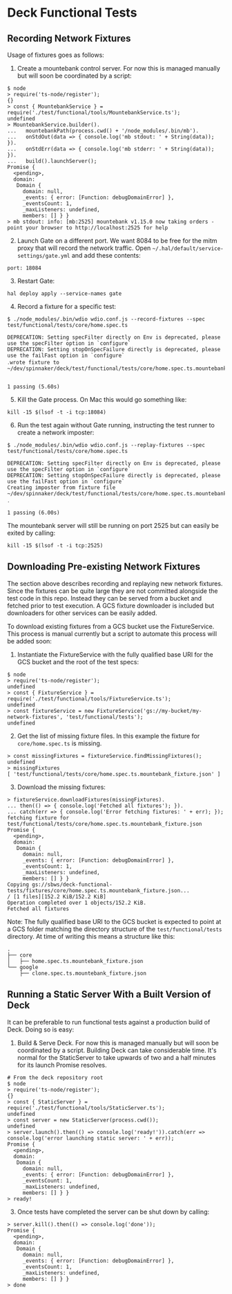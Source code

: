 # Deck Functional Tests

## Recording Network Fixtures

Usage of fixtures goes as follows:

1. Create a mountebank control server. For now this is managed manually but will soon be coordinated by a script:

```
$ node
> require('ts-node/register');
{}
> const { MountebankService } = require('./test/functional/tools/MountebankService.ts');
undefined
> MountebankService.builder().
...   mountebankPath(process.cwd() + '/node_modules/.bin/mb').
...   onStdOut(data => { console.log('mb stdout: ' + String(data)); }).
...   onStdErr(data => { console.log('mb stderr: ' + String(data)); }).
...   build().launchServer();
Promise {
  <pending>,
  domain:
   Domain {
     domain: null,
     _events: { error: [Function: debugDomainError] },
     _eventsCount: 1,
     _maxListeners: undefined,
     members: [] } }
> mb stdout: info: [mb:2525] mountebank v1.15.0 now taking orders - point your browser to http://localhost:2525 for help
```

2. Launch Gate on a different port. We want 8084 to be free for the mitm proxy that will record the network traffic. Open `~/.hal/default/service-settings/gate.yml` and add these contents:

```
port: 18084
```

3. Restart Gate:

```
hal deploy apply --service-names gate
```

4. Record a fixture for a specific test:

```
$ ./node_modules/.bin/wdio wdio.conf.js --record-fixtures --spec test/functional/tests/core/home.spec.ts

DEPRECATION: Setting specFilter directly on Env is deprecated, please use the specFilter option in `configure`
DEPRECATION: Setting stopOnSpecFailure directly is deprecated, please use the failFast option in `configure`
․wrote fixture to ~/dev/spinnaker/deck/test/functional/tests/core/home.spec.ts.mountebank_fixture.json


1 passing (5.60s)
```

5. Kill the Gate process. On Mac this would go something like:

```
kill -15 $(lsof -t -i tcp:18084)
```

6. Run the test again without Gate running, instructing the test runner to create a network imposter:

```
$ ./node_modules/.bin/wdio wdio.conf.js --replay-fixtures --spec test/functional/tests/core/home.spec.ts

DEPRECATION: Setting specFilter directly on Env is deprecated, please use the specFilter option in `configure`
DEPRECATION: Setting stopOnSpecFailure directly is deprecated, please use the failFast option in `configure`
Creating imposter from fixture file ~/dev/spinnaker/deck/test/functional/tests/core/home.spec.ts.mountebank_fixture.json
․

1 passing (6.00s)
```

The mountebank server will still be running on port 2525 but can easily be exited by calling:

```
kill -15 $(lsof -t -i tcp:2525)
```

## Downloading Pre-existing Network Fixtures

The section above describes recording and replaying new network fixtures. Since the fixtures can be quite large
they are not committed alongside the test code in this repo. Instead they can be served from a bucket and fetched
prior to test execution. A GCS fixture downloader is included but downloaders for other services can be easily
added.

To download existing fixtures from a GCS bucket use the FixtureService. This process is manual currently but
a script to automate this process will be added soon:

1. Instantiate the FixtureService with the fully qualified base URI for the GCS bucket and the root of the test specs:

```
$ node
> require('ts-node/register');
undefined
> const { FixtureService } = require('./test/functional/tools/FixtureService.ts');
undefined
> const fixtureService = new FixtureService('gs://my-bucket/my-network-fixtures', 'test/functional/tests');
undefined
```

2. Get the list of missing fixture files. In this example the fixture for `core/home.spec.ts` is missing.

```
> const missingFixtures = fixtureService.findMissingFixtures();
undefined
> missingFixtures
[ 'test/functional/tests/core/home.spec.ts.mountebank_fixture.json' ]
```

3. Download the missing fixtures:

```
> fixtureService.downloadFixtures(missingFixtures).
... then(() => { console.log('Fetched all fixtures'); }).
... catch(err => { console.log('Error fetching fixtures: ' + err); });
fetching fixture for test/functional/tests/core/home.spec.ts.mountebank_fixture.json
Promise {
  <pending>,
  domain:
   Domain {
     domain: null,
     _events: { error: [Function: debugDomainError] },
     _eventsCount: 1,
     _maxListeners: undefined,
     members: [] } }
Copying gs://sbws/deck-functional-tests/fixtures/core/home.spec.ts.mountebank_fixture.json...
/ [1 files][152.2 KiB/152.2 KiB]
Operation completed over 1 objects/152.2 KiB.
Fetched all fixtures
```

Note: The fully qualified base URI to the GCS bucket is expected to point at a GCS folder matching
the directory structure of the `test/functional/tests` directory. At time of writing this means a structure
like this:

```
.
├── core
│   ├── home.spec.ts.mountebank_fixture.json
└── google
    ├── clone.spec.ts.mountebank_fixture.json
```

## Running a Static Server With a Built Version of Deck

It can be preferable to run functional tests against a production build of Deck. Doing so is easy:

1. Build & Serve Deck. For now this is managed manually but will soon be coordinated by a script. Building
   Deck can take considerable time. It's normal for the StaticServer to take upwards of two and a half
   minutes for its launch Promise resolves.

```
# From the deck repository root
$ node
> require('ts-node/register');
{}
> const { StaticServer } = require('./test/functional/tools/StaticServer.ts');
undefined
> const server = new StaticServer(process.cwd());
undefined
> server.launch().then(() => console.log('ready!')).catch(err => console.log('error launching static server: ' + err));
Promise {
  <pending>,
  domain:
   Domain {
     domain: null,
     _events: { error: [Function: debugDomainError] },
     _eventsCount: 1,
     _maxListeners: undefined,
     members: [] } }
> ready!
```

3. Once tests have completed the server can be shut down by calling:

```
> server.kill().then(() => console.log('done'));
Promise {
  <pending>,
  domain:
   Domain {
     domain: null,
     _events: { error: [Function: debugDomainError] },
     _eventsCount: 1,
     _maxListeners: undefined,
     members: [] } }
> done
```
